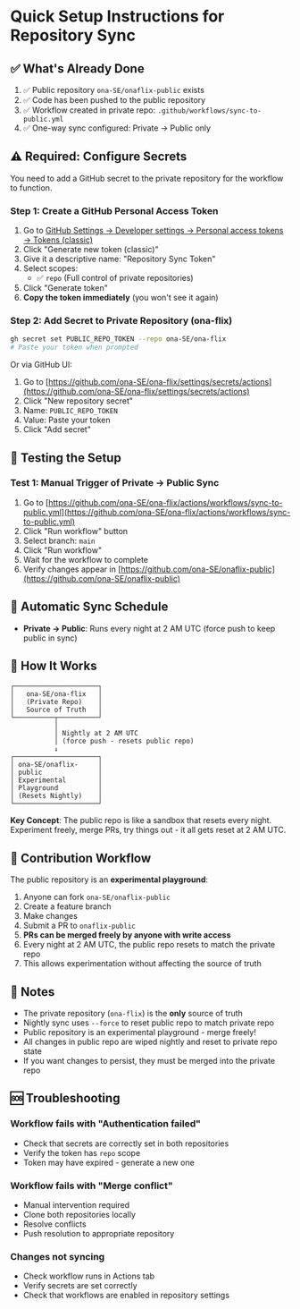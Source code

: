 # Quick Setup Instructions for Repository Sync

## ✅ What's Already Done

1. ✅ Public repository `ona-SE/onaflix-public` exists
2. ✅ Code has been pushed to the public repository
3. ✅ Workflow created in private repo: `.github/workflows/sync-to-public.yml`
4. ✅ One-way sync configured: Private → Public only

## ⚠️ Required: Configure Secrets

You need to add a GitHub secret to the private repository for the workflow to function.

### Step 1: Create a GitHub Personal Access Token

1. Go to [GitHub Settings → Developer settings → Personal access tokens → Tokens (classic)](https://github.com/settings/tokens)
2. Click "Generate new token (classic)"
3. Give it a descriptive name: "Repository Sync Token"
4. Select scopes:
   - ✅ `repo` (Full control of private repositories)
5. Click "Generate token"
6. **Copy the token immediately** (you won't see it again)

### Step 2: Add Secret to Private Repository (ona-flix)

```bash
gh secret set PUBLIC_REPO_TOKEN --repo ona-SE/ona-flix
# Paste your token when prompted
```

Or via GitHub UI:
1. Go to [https://github.com/ona-SE/ona-flix/settings/secrets/actions](https://github.com/ona-SE/ona-flix/settings/secrets/actions)
2. Click "New repository secret"
3. Name: `PUBLIC_REPO_TOKEN`
4. Value: Paste your token
5. Click "Add secret"

## 🧪 Testing the Setup

### Test 1: Manual Trigger of Private → Public Sync

1. Go to [https://github.com/ona-SE/ona-flix/actions/workflows/sync-to-public.yml](https://github.com/ona-SE/ona-flix/actions/workflows/sync-to-public.yml)
2. Click "Run workflow" button
3. Select branch: `main`
4. Click "Run workflow"
5. Wait for the workflow to complete
6. Verify changes appear in [https://github.com/ona-SE/onaflix-public](https://github.com/ona-SE/onaflix-public)

## 📅 Automatic Sync Schedule

- **Private → Public**: Runs every night at 2 AM UTC (force push to keep public in sync)

## 🔄 How It Works

```
┌─────────────────────┐
│   ona-SE/ona-flix   │
│   (Private Repo)    │
│   Source of Truth   │
└──────────┬──────────┘
           │
           │ Nightly at 2 AM UTC
           │ (force push - resets public repo)
           ↓
┌─────────────────────┐
│ ona-SE/onaflix-     │
│ public              │
│ Experimental        │
│ Playground          │
│ (Resets Nightly)    │
└─────────────────────┘
```

**Key Concept**: The public repo is like a sandbox that resets every night. 
Experiment freely, merge PRs, try things out - it all gets reset at 2 AM UTC.

## 🤝 Contribution Workflow

The public repository is an **experimental playground**:

1. Anyone can fork `ona-SE/onaflix-public`
2. Create a feature branch
3. Make changes
4. Submit a PR to `onaflix-public`
5. **PRs can be merged freely by anyone with write access**
6. Every night at 2 AM UTC, the public repo resets to match the private repo
7. This allows experimentation without affecting the source of truth

## 📝 Notes

- The private repository (`ona-flix`) is the **only** source of truth
- Nightly sync uses `--force` to reset public repo to match private repo
- Public repository is an experimental playground - merge freely!
- All changes in public repo are wiped nightly and reset to private repo state
- If you want changes to persist, they must be merged into the private repo

## 🆘 Troubleshooting

### Workflow fails with "Authentication failed"
- Check that secrets are correctly set in both repositories
- Verify the token has `repo` scope
- Token may have expired - generate a new one

### Workflow fails with "Merge conflict"
- Manual intervention required
- Clone both repositories locally
- Resolve conflicts
- Push resolution to appropriate repository

### Changes not syncing
- Check workflow runs in Actions tab
- Verify secrets are set correctly
- Check that workflows are enabled in repository settings
